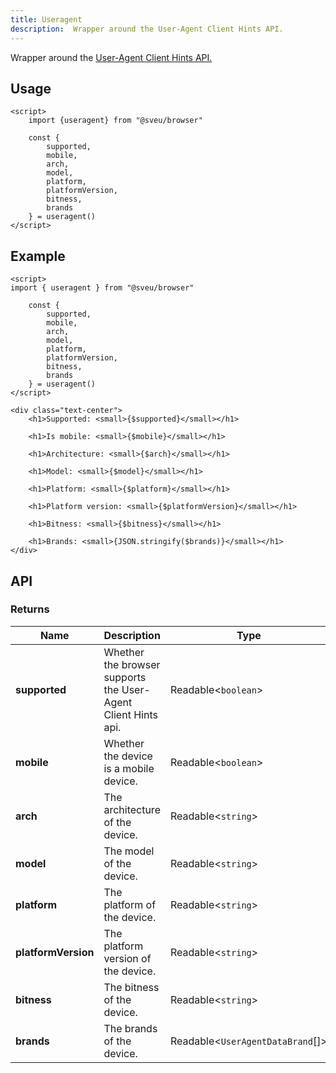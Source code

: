 ```yaml
---
title: Useragent
description:  Wrapper around the User-Agent Client Hints API.
---
```


<script>
    import Meta from "$components/meta.svelte"
</script>

<Meta />

Wrapper around the [User-Agent Client Hints API.](https://developer.mozilla.org/en-US/docs/Web/API/User-Agent_Client_Hints_API)
## Usage

```svelte
<script>
    import {useragent} from "@sveu/browser"

    const {
        supported,
        mobile,
        arch,
        model,
        platform,
        platformVersion,
        bitness,
        brands
    } = useragent()
</script>
```

## Example

```svelte live ln
<script>
import { useragent } from "@sveu/browser"

    const {
        supported,
        mobile,
        arch,
        model,
        platform,
        platformVersion,
        bitness,
        brands
    } = useragent()
</script>

<div class="text-center">
    <h1>Supported: <small>{$supported}</small></h1>

    <h1>Is mobile: <small>{$mobile}</small></h1>

    <h1>Architecture: <small>{$arch}</small></h1>

    <h1>Model: <small>{$model}</small></h1>

    <h1>Platform: <small>{$platform}</small></h1>

    <h1>Platform version: <small>{$platformVersion}</small></h1>

    <h1>Bitness: <small>{$bitness}</small></h1>

    <h1>Brands: <small>{JSON.stringify($brands)}</small></h1>
</div>
```

## API

### Returns

| Name          | Description                                                   | Type                |
| -----------   | ------------------------------------------------------------- | ----------------    |
| **supported** | Whether the browser supports the User-Agent Client Hints api. | Readable<`boolean`> |
| **mobile**    | Whether the device is a mobile device.                        | Readable<`boolean`> |
| **arch**      | The architecture of the device.                               | Readable<`string`>  |
| **model**     | The model of the device.                                      | Readable<`string`>  |
| **platform**  | The platform of the device.                                   | Readable<`string`>  |
| **platformVersion** | The platform version of the device.                     | Readable<`string`>  |
| **bitness**   | The bitness of the device.                                    | Readable<`string`>  |
| **brands**    | The brands of the device.                         | Readable<`UserAgentDataBrand`[]>|
